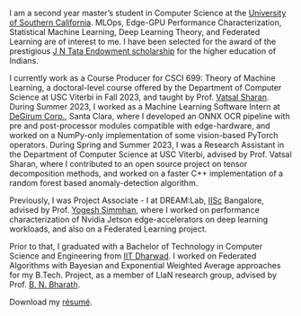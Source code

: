 I am a second year master’s student in Computer Science at the <a href="https://www.cs.usc.edu/">University of Southern California</a>. MLOps, Edge-GPU Performance Characterization, Statistical Machine Learning, Deep Learning Theory, and Federated Learning are of interest to me. I have been selected for the award of the prestigious <a href="https://www.tata.com/newsroom/backing-the-brightest-jn-tata-endowment-fund">J N Tata Endowment scholarship</a> for the higher education of Indians.

I currently work as a Course Producer for CSCI 699: Theory of Machine Learning, a doctoral-level course offered by the Department of Computer Science at USC Viterbi in Fall 2023, and taught by Prof. <a href="https://vatsalsharan.github.io/">Vatsal Sharan</a>. During Summer 2023, I worked as a Machine Learning Software Intern at <a href="https://www.degirum.ai">DeGirum Corp.</a>, Santa Clara, where I developed an ONNX OCR pipeline with pre and post-processor modules compatible with edge-hardware, and worked on a NumPy-only implementation of some vision-based PyTorch operators. During Spring and Summer 2023, I was a Research Assistant in the Department of Computer Science at USC Viterbi, advised by Prof. Vatsal Sharan, where I contributed to an open source project on tensor decomposition methods, and worked on a faster C++ implementation of a random forest based anomaly-detection algorithm.

Previously, I was Project Associate - I at DREAM:Lab, <a href="https://iisc.ac.in/">IISc</a> Bangalore, advised by Prof. <a href="http://cds.iisc.ac.in/faculty/simmhan/">Yogesh Simmhan</a>, where I worked on performance characterization of Nvidia Jetson edge-accelerators on deep learning workloads, and also on a Federated Learning project.

Prior to that, I graduated with a Bachelor of Technology in Computer Science and Engineering from <a href="https://www.iitdh.ac.in/">IIT Dharwad</a>. I worked on Federated Algorithms with Bayesian and Exponential Weighted Average approaches for my B.Tech. Project, as a member of LIaN research group, advised by Prof. <a href="https://bnbharath.wordpress.com/">B. N. Bharath</a>.

Download my <a href="https://ksanu1998.github.io/uploads/Sai_Anuroop_Kesanapalli_Resume.pdf">résumé</a>.
<!-- and <a href="https://ksanu1998.github.io/uploads/Sai_Anuroop_Kesanapalli_Cover_Letter.pdf">cover letter</a>. -->
